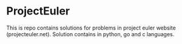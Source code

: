 # ProjectEuler

This is repo contains solutions for problems in project euler website (projecteuler.net).
Solution contains in python, go and c languages.
